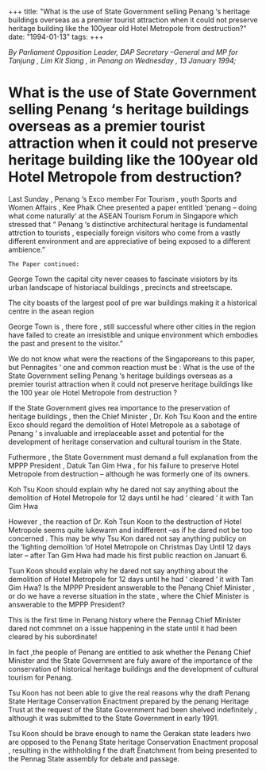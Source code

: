 +++ 
title: "What is the use of State Government selling Penang ‘s heritage buildings overseas as a premier tourist attraction when it could not preserve heritage building like the 100year old Hotel Metropole from destruction?"
date: "1994-01-13"
tags:
+++

_By Parliament Opposition Leader, DAP Secretary –General and MP for Tanjung , Lim Kit Siang , in Penang on Wednesday  , 13 January 1994;_

# What is the use of State Government selling Penang ‘s heritage buildings overseas as a premier tourist attraction when it could not preserve heritage building like the 100year old Hotel Metropole from destruction?

Last Sunday , Penang ‘s Exco member For Tourism , youth Sports and Women Affairs , Kee Phaik Chee presented a paper entitled ‘penang – doing what come naturally’ at the ASEAN Tourism Forum in Singapore which stressed that “ Penang ‘s distinctive architectural heritage is fundamental attrction to tourists , especially foreign visitors who come from a vastly different environment and are appreciative of being exposed to a different ambience.”</u>

	The Paper continued:
			
George Town the capital city never ceases to fascinate visiotors by its urban landscape of historiacal buildings , precincts and streetscape.

The city boasts of the largest pool of pre war buildings making it a historical centre in the asean region

George Town is , there fore , still successful where other cities in the region have failed to create an irresistible and unique environment which embodies the past and present to the visitor.”

We do not know what were the reactions of the Singaporeans to this paper, but Pennagites ‘ one and common reaction must be : What is the use of the State Government selling Penang ‘s heritage buildings overseas as a premier tourist attraction when it could not preserve heritage buildings like the 100 year ole Hotel Metropole from destruction ?

If the State Government gives rea importance to the preservation of heritage buildings , then the Chief Minister , Dr. Koh Tsu Koon and the entire Exco should regard the demolition of Hotel Metropole as a sabotage of Penang ‘ s invaluable and irreplaceable asset and potential for the development of heritage conservation and cultural tourism in the State.

Futhermore , the State Government must demand a full explanation from the MPPP President , Datuk Tan Gim Hwa , for his failure to preserve Hotel Metropole from destruction – although he was formerly one of its owners.

Koh Tsu Koon should explain why he dared not say anything about the demolition of Hotel Metropole for 12 days until he had ‘ cleared  ‘ it with Tan Gim Hwa

However , the reaction of Dr. Koh Tsun Koon to the destruction of Hotel Metropole seems quite lukewarm and indifferent –as if he dared not be too concerned . This may be why Tsu Kon dared not say anything publicy on the ‘lighting demolition ‘of Hotel Metropole on Christmas Day Until 12 days later – after Tan Gim Hwa had made his first public reaction on Januart 6.

Tsun Koon should explain why he dared not say anything about the demolition of Hotel Metropole for 12 days until he had ‘ cleared ‘ it with Tan Gim Hwa? Is the MPPP President answerable to the Penang Chief Minister , or do we have a reverse situation in the state , where the Chief Minister is answerable to the MPPP President?

This is the first time in Penang history where the Pennag Chief Minister dared not commnet on a issue happening in the state until it had been cleared by his subordinate!

In fact ,the people of Penang are entitled to ask whether the Penang Chief Minister and the State Government are fuly aware of the importance of the conservation of historical heritage buildings and the development of cultural tourism for Penang. 

Tsu Koon has not been able to give the real reasons why the draft Penang State Heritage Conservation Enactment prepared by the penang Heritage Trust at the request of the State Government had been shelved indefinitely , although it was submitted to the State Government in early 1991.

Tsu Koon should be brave enough to name the Gerakan state leaders hwo are opposed to the Penang State heritage Conservation Enactment proposal , resulting in the withholding f the draft Enatchment from being presented to the Pennag State assembly for debate and passage.
 
